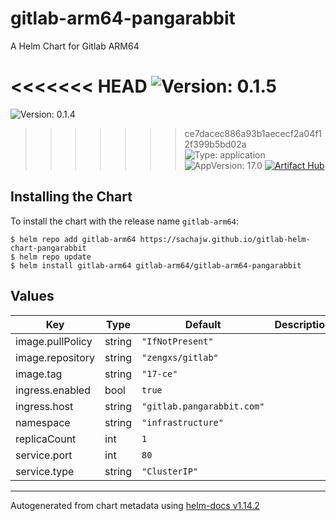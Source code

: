 # gitlab-arm64-pangarabbit

A Helm Chart for Gitlab ARM64

<<<<<<< HEAD
![Version: 0.1.5](https://img.shields.io/badge/Version-0.1.5-informational?style=flat-square)
=======
![Version: 0.1.4](https://img.shields.io/badge/Version-0.1.4-informational?style=flat-square)
>>>>>>> ce7dacec886a93b1aececf2a04f12f399b5bd02a
![Type: application](https://img.shields.io/badge/Type-application-informational?style=flat-square)
![AppVersion: 17.0](https://img.shields.io/badge/AppVersion-17.0-informational?style=flat-square)
[![Artifact Hub](https://img.shields.io/endpoint?url=https://artifacthub.io/badge/repository/gitlab-arm64)](https://artifacthub.io/packages/search?repo=gitlab-arm64)

## Installing the Chart

To install the chart with the release name `gitlab-arm64`:

```console
$ helm repo add gitlab-arm64 https://sachajw.github.io/gitlab-helm-chart-pangarabbit
$ helm repo update
$ helm install gitlab-arm64 gitlab-arm64/gitlab-arm64-pangarabbit
```

## Values

| Key | Type | Default | Description |
|-----|------|---------|-------------|
| image.pullPolicy | string | `"IfNotPresent"` |  |
| image.repository | string | `"zengxs/gitlab"` |  |
| image.tag | string | `"17-ce"` |  |
| ingress.enabled | bool | `true` |  |
| ingress.host | string | `"gitlab.pangarabbit.com"` |  |
| namespace | string | `"infrastructure"` |  |
| replicaCount | int | `1` |  |
| service.port | int | `80` |  |
| service.type | string | `"ClusterIP"` |  |

----------------------------------------------
Autogenerated from chart metadata using [helm-docs v1.14.2](https://github.com/norwoodj/helm-docs/releases/v1.14.2)
